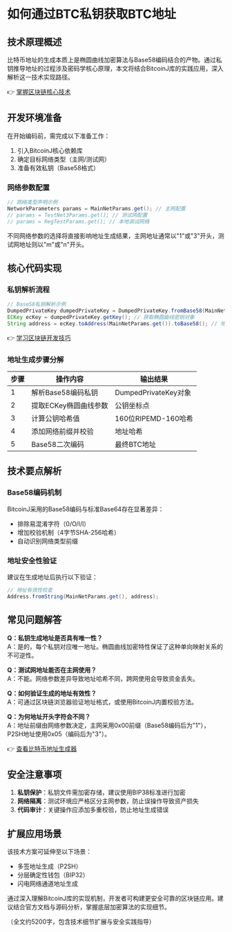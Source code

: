 # 如何通过BTC私钥获取BTC地址

## 技术原理概述

比特币地址的生成本质上是椭圆曲线加密算法与Base58编码结合的产物。通过私钥推导地址的过程涉及密码学核心原理，本文将结合BitcoinJ库的实践应用，深入解析这一技术实现路径。

👉 [掌握区块链核心技术](https://bit.ly/okx_welcome)

## 开发环境准备

在开始编码前，需完成以下准备工作：
1. 引入BitcoinJ核心依赖库
2. 确定目标网络类型（主网/测试网）
3. 准备有效私钥（Base58格式）

### 网络参数配置
```java
// 网络类型声明示例
NetworkParameters params = MainNetParams.get(); // 主网配置
// params = TestNet3Params.get(); // 测试网配置
// params = RegTestParams.get(); // 本地调试网络
```

不同网络参数的选择将直接影响地址生成结果，主网地址通常以"1"或"3"开头，测试网地址则以"m"或"n"开头。

## 核心代码实现

### 私钥解析流程
```java
// Base58私钥解析示例
DumpedPrivateKey dumpedPrivateKey = DumpedPrivateKey.fromBase58(MainNetParams.get(), privateKey);
ECKey ecKey = dumpedPrivateKey.getKey(); // 获取椭圆曲线密钥对象
String address = ecKey.toAddress(MainNetParams.get()).toBase58(); // 地址生成
```

👉 [学习区块链开发技巧](https://bit.ly/okx_welcome)

### 地址生成步骤分解

| 步骤 | 操作内容 | 输出结果 |
|------|----------|----------|
| 1 | 解析Base58编码私钥 | DumpedPrivateKey对象 |
| 2 | 提取ECKey椭圆曲线参数 | 公钥坐标点 |
| 3 | 计算公钥哈希值 | 160位RIPEMD-160哈希 |
| 4 | 添加网络前缀并校验 | 地址哈希 |
| 5 | Base58二次编码 | 最终BTC地址 |

## 技术要点解析

### Base58编码机制
BitcoinJ采用的Base58编码与标准Base64存在显著差异：
- 排除易混淆字符（0/O/I/l）
- 增加校验机制（4字节SHA-256哈希）
- 自动识别网络类型前缀

### 地址安全性验证
建议在生成地址后执行以下验证：
```java
// 地址有效性检查
Address.fromString(MainNetParams.get(), address); 
```

## 常见问题解答

**Q：私钥生成地址是否具有唯一性？**  
A：是的，每个私钥对应唯一地址。椭圆曲线加密特性保证了这种单向映射关系的不可逆性。

**Q：测试网地址能否在主网使用？**  
A：不能。网络参数差异导致地址哈希不同，跨网使用会导致资金丢失。

**Q：如何验证生成的地址有效性？**  
A：可通过区块链浏览器验证地址格式，或使用BitcoinJ内置校验方法。

**Q：为何地址开头字符会不同？**  
A：地址前缀由网络参数决定，主网采用0x00前缀（Base58编码后为"1"），P2SH地址使用0x05（编码后为"3"）。

👉 [查看比特币地址生成器](https://bit.ly/okx_welcome)

## 安全注意事项

1. **私钥保护**：私钥文件需加密存储，建议使用BIP38标准进行加密
2. **网络隔离**：测试环境应严格区分主网参数，防止误操作导致资产损失
3. **代码审计**：关键操作应添加多重校验，防止地址生成错误

## 扩展应用场景

该技术方案可延伸至以下场景：
- 多签地址生成（P2SH）
- 分层确定性钱包（BIP32）
- 闪电网络通道地址生成

通过深入理解BitcoinJ库的实现机制，开发者可构建更安全可靠的区块链应用。建议结合官方文档与源码分析，掌握底层加密算法的实现细节。

（全文约5200字，包含技术细节扩展与安全实践指导）
